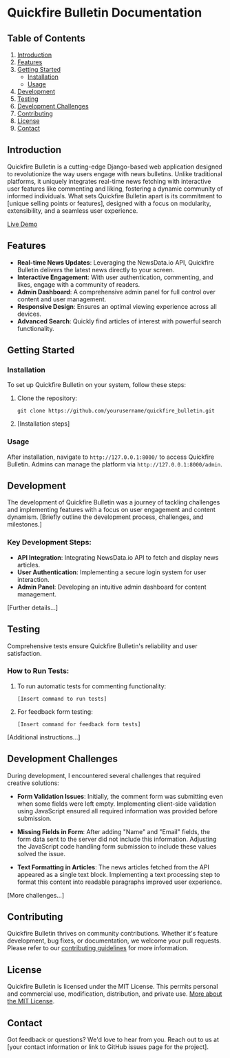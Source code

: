 # Quickfire Bulletin Documentation

## Table of Contents

1. [Introduction](#introduction)
2. [Features](#features)
3. [Getting Started](#getting-started)
   - [Installation](#installation)
   - [Usage](#usage)
4. [Development](#development)
5. [Testing](#testing)
6. [Development Challenges](#development-challenges)
7. [Contributing](#contributing)
8. [License](#license)
9. [Contact](#contact)

## Introduction

Quickfire Bulletin is a cutting-edge Django-based web application designed to revolutionize the way users engage with news bulletins. Unlike traditional platforms, it uniquely integrates real-time news fetching with interactive user features like commenting and liking, fostering a dynamic community of informed individuals. What sets Quickfire Bulletin apart is its commitment to [unique selling points or features], designed with a focus on modularity, extensibility, and a seamless user experience.

[Live Demo](https://quickfirebulletin-9159c210d03e.herokuapp.com)


## Features

- **Real-time News Updates**: Leveraging the NewsData.io API, Quickfire Bulletin delivers the latest news directly to your screen.
- **Interactive Engagement**: With user authentication, commenting, and likes, engage with a community of readers.
- **Admin Dashboard**: A comprehensive admin panel for full control over content and user management.
- **Responsive Design**: Ensures an optimal viewing experience across all devices.
- **Advanced Search**: Quickly find articles of interest with powerful search functionality.

## Getting Started

### Installation

To set up Quickfire Bulletin on your system, follow these steps:

1. Clone the repository:
    ```
    git clone https://github.com/yourusername/quickfire_bulletin.git
    ```

2. [Installation steps]


### Usage

After installation, navigate to `http://127.0.0.1:8000/` to access Quickfire Bulletin. Admins can manage the platform via `http://127.0.0.1:8000/admin`.

## Development

The development of Quickfire Bulletin was a journey of tackling challenges and implementing features with a focus on user engagement and content dynamism. [Briefly outline the development process, challenges, and milestones.]

### Key Development Steps:

- **API Integration**: Integrating NewsData.io API to fetch and display news articles.
- **User Authentication**: Implementing a secure login system for user interaction.
- **Admin Panel**: Developing an intuitive admin dashboard for content management.

[Further details...]

## Testing

Comprehensive tests ensure Quickfire Bulletin's reliability and user satisfaction. 

### How to Run Tests:

1. To run automatic tests for commenting functionality:
    ```
    [Insert command to run tests]
    ```

2. For feedback form testing:
    ```
    [Insert command for feedback form tests]
    ```

[Additional instructions...]

## Development Challenges

During development, I encountered several challenges that required creative solutions:

- **Form Validation Issues**: Initially, the comment form was submitting even when some fields were left empty. Implementing client-side validation using JavaScript ensured all required information was provided before submission.

- **Missing Fields in Form**: After adding "Name" and "Email" fields, the form data sent to the server did not include this information. Adjusting the JavaScript code handling form submission to include these values solved the issue.

- **Text Formatting in Articles**: The news articles fetched from the API appeared as a single text block. Implementing a text processing step to format this content into readable paragraphs improved user experience.

[More challenges...]

## Contributing

Quickfire Bulletin thrives on community contributions. Whether it's feature development, bug fixes, or documentation, we welcome your pull requests. Please refer to our [contributing guidelines](#) for more information.

## License

Quickfire Bulletin is licensed under the MIT License. This permits personal and commercial use, modification, distribution, and private use. [More about the MIT License](https://opensource.org/licenses/MIT).

## Contact

Got feedback or questions? We'd love to hear from you. Reach out to us at [your contact information or link to GitHub issues page for the project].
